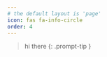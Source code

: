 ```yaml
---
# the default layout is 'page'
icon: fas fa-info-circle
order: 4
---
```


> hi there 
{: .prompt-tip }

